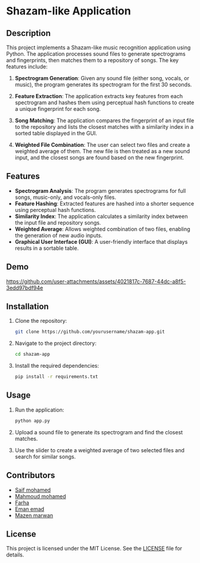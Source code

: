 # Shazam-like Application

## Description

This project implements a Shazam-like music recognition application using Python. The application processes sound files to generate spectrograms and fingerprints, then matches them to a repository of songs. The key features include:

1. **Spectrogram Generation**: Given any sound file (either song, vocals, or music), the program generates its spectrogram for the first 30 seconds.
   
2. **Feature Extraction**: The application extracts key features from each spectrogram and hashes them using perceptual hash functions to create a unique fingerprint for each song.

3. **Song Matching**: The application compares the fingerprint of an input file to the repository and lists the closest matches with a similarity index in a sorted table displayed in the GUI.

4. **Weighted File Combination**: The user can select two files and create a weighted average of them. The new file is then treated as a new sound input, and the closest songs are found based on the new fingerprint.

## Features

- **Spectrogram Analysis**: The program generates spectrograms for full songs, music-only, and vocals-only files.
- **Feature Hashing**: Extracted features are hashed into a shorter sequence using perceptual hash functions.
- **Similarity Index**: The application calculates a similarity index between the input file and repository songs.
- **Weighted Average**: Allows weighted combination of two files, enabling the generation of new audio inputs.
- **Graphical User Interface (GUI)**: A user-friendly interface that displays results in a sortable table.

## Demo



https://github.com/user-attachments/assets/4021817c-7687-44dc-a8f5-3edd97bdf94e





## Installation

1. Clone the repository:
    ```bash
    git clone https://github.com/yourusername/shazam-app.git
    ```

2. Navigate to the project directory:
    ```bash
    cd shazam-app
    ```

3. Install the required dependencies:
    ```bash
    pip install -r requirements.txt
    ```

## Usage

1. Run the application:
    ```bash
    python app.py
    ```

2. Upload a sound file to generate its spectrogram and find the closest matches.

3. Use the slider to create a weighted average of two selected files and search for similar songs.

## Contributors

- [Saif mohamed](https://github.com/seiftaha)
- [Mahmoud mohamed](https://github.com/mahmouddmo22)
- [Farha](https://github.com/farha1010)
- [Eman emad](https://github.com/alyaaa20)
- [Mazen marwan](https://github.com/Mazenmarwan023)


## License

This project is licensed under the MIT License. See the [LICENSE](LICENSE) file for details.
